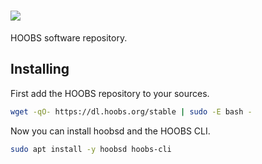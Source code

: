 # ![](https://raw.githubusercontent.com/hoobs-org/HOOBS/master/docs/logo.png)

HOOBS software repository.


## Installing
First add the HOOBS repository to your sources.

```sh
wget -qO- https://dl.hoobs.org/stable | sudo -E bash -
```

Now you can install hoobsd and the HOOBS CLI.

```sh
sudo apt install -y hoobsd hoobs-cli
```
